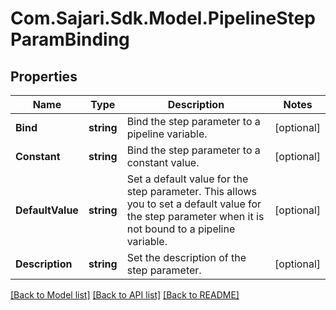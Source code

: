 # Com.Sajari.Sdk.Model.PipelineStepParamBinding

## Properties

Name | Type | Description | Notes
------------ | ------------- | ------------- | -------------
**Bind** | **string** | Bind the step parameter to a pipeline variable. | [optional] 
**Constant** | **string** | Bind the step parameter to a constant value. | [optional] 
**DefaultValue** | **string** | Set a default value for the step parameter.  This allows you to set a default value for the step parameter when it is not bound to a pipeline variable. | [optional] 
**Description** | **string** | Set the description of the step parameter. | [optional] 

[[Back to Model list]](../README.md#documentation-for-models) [[Back to API list]](../README.md#documentation-for-api-endpoints) [[Back to README]](../README.md)

